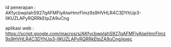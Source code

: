 id penerapan :
AKfycbwpIahS927qAFMFlyAIwHmrFlmz9s9HVHLR4C3DYhUp3-lIKUZLAPyRQRRkEtpZA9uCng

aplikasi web :
https://script.google.com/macros/s/AKfycbwpIahS927qAFMFlyAIwHmrFlmz9s9HVHLR4C3DYhUp3-lIKUZLAPyRQRRkEtpZA9uCng/exec
